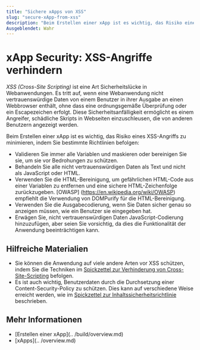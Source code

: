 ```yaml
---
title: "Sichere xApps von XSS"
slug: "secure-xApp-from-xss"
description: "Beim Erstellen einer xApp ist es wichtig, das Risiko eines XSS-Angriffs zu minimieren, indem bestimmte Richtlinien befolgt werden."
Ausgeblendet: Wahr
---
```


# xApp Security: XSS-Angriffe verhindern

_XSS (Cross-Site Scripting)_ ist eine Art Sicherheitslücke in Webanwendungen. Es tritt auf, wenn eine Webanwendung nicht vertrauenswürdige Daten von einem Benutzer in ihrer Ausgabe an einen Webbrowser enthält, ohne dass eine ordnungsgemäße Überprüfung oder ein Escapezeichen erfolgt. Diese Sicherheitsanfälligkeit ermöglicht es einem Angreifer, schädliche Skripts in Webseiten einzuschleusen, die von anderen Benutzern angezeigt werden.

Beim Erstellen einer xApp ist es wichtig, das Risiko eines XSS-Angriffs zu minimieren, indem Sie bestimmte Richtlinien befolgen:

- Validieren Sie immer alle Variablen und maskieren oder bereinigen Sie sie, um sie vor Bedrohungen zu schützen.
- Behandeln Sie alle nicht vertrauenswürdigen Daten als Text und nicht als JavaScript oder HTML.
- Verwenden Sie die HTML-Bereinigung, um gefährlichen HTML-Code aus einer Variablen zu entfernen und eine sichere HTML-Zeichenfolge zurückzugeben. [OWASP] (https://en.wikipedia.org/wiki/OWASP) empfiehlt die Verwendung von DOMPurify für die HTML-Bereinigung.
- Verwenden Sie die Ausgabecodierung, wenn Sie Daten sicher genau so anzeigen müssen, wie ein Benutzer sie eingegeben hat.
- Erwägen Sie, nicht vertrauenswürdigen Daten JavaScript-Codierung hinzuzufügen, aber seien Sie vorsichtig, da dies die Funktionalität der Anwendung beeinträchtigen kann.

## Hilfreiche Materialien

- Sie können die Anwendung auf viele andere Arten vor XSS schützen, indem Sie die Techniken im [Spickzettel zur Verhinderung von Cross-Site-Scripting](https://cheatsheetseries.owasp.org/cheatsheets/Cross_Site_Scripting_Prevention_Cheat_Sheet.html) befolgen.
- Es ist auch wichtig, Benutzerdaten durch die Durchsetzung einer Content-Security-Policy zu schützen. Dies kann auf verschiedene Weise erreicht werden, wie im [Spickzettel zur Inhaltssicherheitsrichtlinie](https://cheatsheetseries.owasp.org/cheatsheets/Content_Security_Policy_Cheat_Sheet.html) beschrieben.

## Mehr Informationen

- [Erstellen einer xApp](.. /build/overview.md)
- [xApps](.. /overview.md)